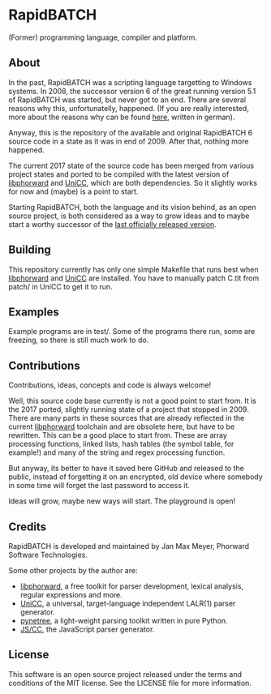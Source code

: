 # RapidBATCH

(Former) programming language, compiler and platform.

## About

In the past, RapidBATCH was a scripting language targetting to Windows systems. In 2008, the successor version 6 of the great running version 5.1 of RapidBATCH was started, but never got to an end. There are several reasons why this, unfortunatelly, happened. (If you are really interested, more about the reasons why can be found [here](https://phorward.info/temp/der_drang_nach_perfektion.pdf),  written in german).

Anyway, this is the repository of the available and original RapidBATCH 6 source code in a state as it was in end of 2009. After that, nothing more happened.

The current 2017 state of the source code has been merged from various project states and ported to be compiled with the latest version of [libphorward](https://github.com/phorward/phorward) and [UniCC](https://github.com/phorward/unicc), which are both dependencies. So it slightly works for now and (maybe) is a point to start.

Starting RapidBATCH, both the language and its vision behind, as an open source project, is both considered as a way to grow ideas and to maybe start a worthy successor of the [last officially released version](https://phorward.info/download/MUSEUM/jmksf/rb5/current/).

## Building

This repository currently has only one simple Makefile that runs best when [libphorward](https://github.com/phorward/phorward) and [UniCC](https://github.com/phorward/unicc) are installed. You have to manually patch C.tlt from patch/ in UniCC to get it to run.

## Examples

Example programs are in test/. Some of the programs there run, some are freezing, so there is still much work to do.

## Contributions

Contributions, ideas, concepts and code is always welcome!

Well, this source code base currently is not a good point to start from. It is the 2017 ported, slightly running state of a project that stopped in 2009. There are many parts in these sources that are already reflected in the current [libphorward](https://github.com/phorward/phorward) toolchain and are obsolete here, but have to be rewritten. This can be a good place to start from. These are array processing functions, linked lists, hash tables (the symbol table, for example!) and many of the string and regex processing function.

But anyway, its better to have it saved here GitHub and released to the public, instead of forgetting it on an encrypted, old device where somebody in some time will forget the last password to access it.

Ideas will grow, maybe new ways will start. The playground is open!

## Credits

RapidBATCH is developed and maintained by Jan Max Meyer, Phorward Software Technologies.

Some other projects by the author are:

- [libphorward](https://github.com/phorward/phorward), a free toolkit for parser development, lexical analysis, regular expressions and more.
- [UniCC](https://github.com/phorward/phorward), a universal, target-language independent LALR(1) parser generator.
- [pynetree](https://github.com/phorward/pynetree), a light-weight parsing toolkit written in pure Python.
- [JS/CC](https://jscc.brobston.com), the JavaScript parser generator.

## License

This software is an open source project released under the terms and conditions of the MIT license. See the LICENSE file for more information.
